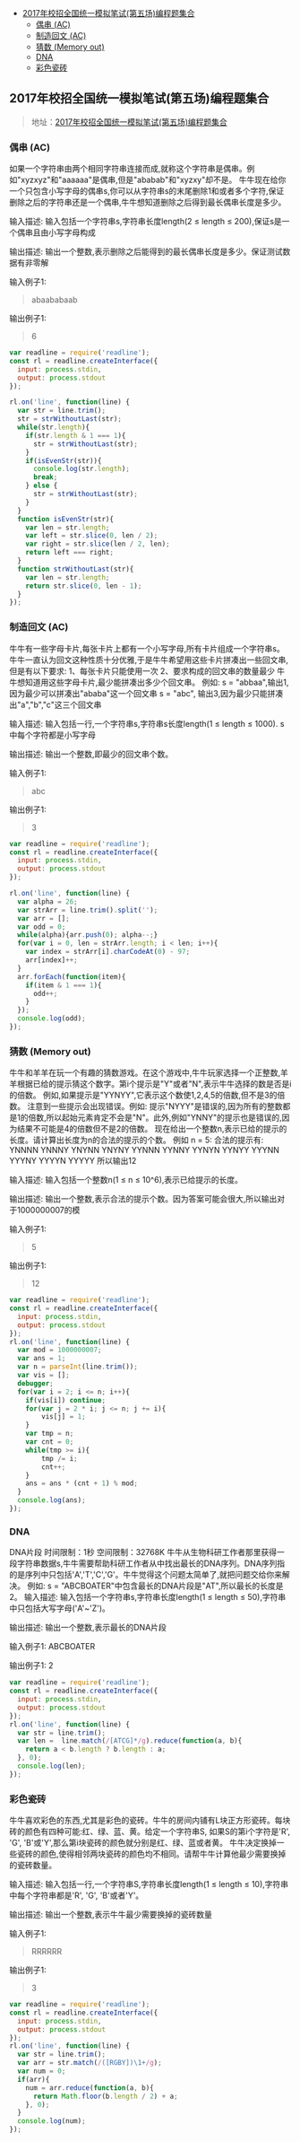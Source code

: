 <!-- MarkdownTOC -->

- [2017年校招全国统一模拟笔试\(第五场\)编程题集合](#2017%E5%B9%B4%E6%A0%A1%E6%8B%9B%E5%85%A8%E5%9B%BD%E7%BB%9F%E4%B8%80%E6%A8%A1%E6%8B%9F%E7%AC%94%E8%AF%95%E7%AC%AC%E4%BA%94%E5%9C%BA%E7%BC%96%E7%A8%8B%E9%A2%98%E9%9B%86%E5%90%88)
  - [偶串 \(AC\)](#%E5%81%B6%E4%B8%B2-ac)
  - [制造回文 \(AC\)](#%E5%88%B6%E9%80%A0%E5%9B%9E%E6%96%87-ac)
  - [猜数 \(Memory out\)](#%E7%8C%9C%E6%95%B0-memory-out)
  - [DNA](#dna)
  - [彩色瓷砖](#%E5%BD%A9%E8%89%B2%E7%93%B7%E7%A0%96)

<!-- /MarkdownTOC -->

## 2017年校招全国统一模拟笔试(第五场)编程题集合

> 地址：[2017年校招全国统一模拟笔试(第五场)编程题集合](https://www.nowcoder.com/test/5986669/summary)

### 偶串 (AC)

如果一个字符串由两个相同字符串连接而成,就称这个字符串是偶串。例如"xyzxyz"和"aaaaaa"是偶串,但是"ababab"和"xyzxy"却不是。
牛牛现在给你一个只包含小写字母的偶串s,你可以从字符串s的末尾删除1和或者多个字符,保证删除之后的字符串还是一个偶串,牛牛想知道删除之后得到最长偶串长度是多少。

输入描述:
输入包括一个字符串s,字符串长度length(2 ≤ length ≤ 200),保证s是一个偶串且由小写字母构成

输出描述:
输出一个整数,表示删除之后能得到的最长偶串长度是多少。保证测试数据有非零解

输入例子1:
> abaababaab

输出例子1:
> 6

```js
var readline = require('readline');
const rl = readline.createInterface({
  input: process.stdin,
  output: process.stdout
});

rl.on('line', function(line) {
  var str = line.trim();
  str = strWithoutLast(str);
  while(str.length){
    if(str.length & 1 === 1){
      str = strWithoutLast(str);
    }
    if(isEvenStr(str)){
      console.log(str.length);
      break;
    } else {
      str = strWithoutLast(str);
    }
  }
  function isEvenStr(str){
    var len = str.length;
    var left = str.slice(0, len / 2);
    var right = str.slice(len / 2, len);
    return left === right;
  }
  function strWithoutLast(str){
    var len = str.length;
    return str.slice(0, len - 1);
  }
});
```

### 制造回文 (AC)

牛牛有一些字母卡片,每张卡片上都有一个小写字母,所有卡片组成一个字符串s。牛牛一直认为回文这种性质十分优雅,于是牛牛希望用这些卡片拼凑出一些回文串,但是有以下要求:
1、每张卡片只能使用一次
2、要求构成的回文串的数量最少
牛牛想知道用这些字母卡片,最少能拼凑出多少个回文串。
例如: s = "abbaa",输出1,因为最少可以拼凑出"ababa"这一个回文串
s = "abc", 输出3,因为最少只能拼凑出"a","b","c"这三个回文串

输入描述:
输入包括一行,一个字符串s,字符串s长度length(1 ≤ length ≤ 1000).
s中每个字符都是小写字母

输出描述:
输出一个整数,即最少的回文串个数。

输入例子1:
> abc

输出例子1:
> 3

```js
var readline = require('readline');
const rl = readline.createInterface({
  input: process.stdin,
  output: process.stdout
});

rl.on('line', function(line) {
  var alpha = 26;
  var strArr = line.trim().split('');
  var arr = [];
  var odd = 0;
  while(alpha){arr.push(0); alpha--;}
  for(var i = 0, len = strArr.length; i < len; i++){
    var index = strArr[i].charCodeAt(0) - 97;
    arr[index]++;
  }
  arr.forEach(function(item){
    if(item & 1 === 1){
      odd++;
    }
  });
  console.log(odd);
});
```

### 猜数 (Memory out)

牛牛和羊羊在玩一个有趣的猜数游戏。在这个游戏中,牛牛玩家选择一个正整数,羊羊根据已给的提示猜这个数字。第i个提示是"Y"或者"N",表示牛牛选择的数是否是i的倍数。
例如,如果提示是"YYNYY",它表示这个数使1,2,4,5的倍数,但不是3的倍数。
注意到一些提示会出现错误。例如: 提示"NYYY"是错误的,因为所有的整数都是1的倍数,所以起始元素肯定不会是"N"。此外,例如"YNNY"的提示也是错误的,因为结果不可能是4的倍数但不是2的倍数。
现在给出一个整数n,表示已给的提示的长度。请计算出长度为n的合法的提示的个数。
例如 n = 5:
合法的提示有:
YNNNN YNNNY YNYNN YNYNY YYNNN YYNNY
YYNYN YYNYY YYYNN YYYNY YYYYN YYYYY
所以输出12

输入描述:
输入包括一个整数n(1 ≤ n ≤ 10^6),表示已给提示的长度。

输出描述:
输出一个整数,表示合法的提示个数。因为答案可能会很大,所以输出对于1000000007的模

输入例子1:
> 5

输出例子1:
> 12

```js
var readline = require('readline');
const rl = readline.createInterface({
  input: process.stdin,
  output: process.stdout
});
rl.on('line', function(line) {
  var mod = 1000000007;
  var ans = 1;
  var n = parseInt(line.trim());
  var vis = [];
  debugger;
  for(var i = 2; i <= n; i++){
    if(vis[i]) continue;
    for(var j = 2 * i; j <= n; j += i){
        vis[j] = 1;
    }
    var tmp = n;
    var cnt = 0;
    while(tmp >= i){
        tmp /= i;
        cnt++;
    }
    ans = ans * (cnt + 1) % mod;
  }
  console.log(ans);
});
```

### DNA

DNA片段
时间限制：1秒
空间限制：32768K
牛牛从生物科研工作者那里获得一段字符串数据s,牛牛需要帮助科研工作者从中找出最长的DNA序列。DNA序列指的是序列中只包括'A','T','C','G'。牛牛觉得这个问题太简单了,就把问题交给你来解决。
例如: s = "ABCBOATER"中包含最长的DNA片段是"AT",所以最长的长度是2。
输入描述:
输入包括一个字符串s,字符串长度length(1 ≤ length ≤ 50),字符串中只包括大写字母('A'~'Z')。


输出描述:
输出一个整数,表示最长的DNA片段

输入例子1:
ABCBOATER

输出例子1:
2

```js
var readline = require('readline');
const rl = readline.createInterface({
  input: process.stdin,
  output: process.stdout
});
rl.on('line', function(line) {
  var str = line.trim();
  var len =  line.match(/[ATCG]*/g).reduce(function(a, b){
    return a < b.length ? b.length : a;
  }, 0);
  console.log(len);
});
```

### 彩色瓷砖

牛牛喜欢彩色的东西,尤其是彩色的瓷砖。牛牛的房间内铺有L块正方形瓷砖。每块砖的颜色有四种可能:红、绿、蓝、黄。给定一个字符串S, 如果S的第i个字符是'R', 'G', 'B'或'Y',那么第i块瓷砖的颜色就分别是红、绿、蓝或者黄。
牛牛决定换掉一些瓷砖的颜色,使得相邻两块瓷砖的颜色均不相同。请帮牛牛计算他最少需要换掉的瓷砖数量。

输入描述:
输入包括一行,一个字符串S,字符串长度length(1 ≤ length ≤ 10),字符串中每个字符串都是'R', 'G', 'B'或者'Y'。

输出描述:
输出一个整数,表示牛牛最少需要换掉的瓷砖数量

输入例子1:
> RRRRRR

输出例子1:
> 3

```js
var readline = require('readline');
const rl = readline.createInterface({
  input: process.stdin,
  output: process.stdout
});
rl.on('line', function(line) {
  var str = line.trim();
  var arr = str.match(/([RGBY])\1+/g);
  var num = 0;
  if(arr){
    num = arr.reduce(function(a, b){
      return Math.floor(b.length / 2) + a;
    }, 0);
  }
  console.log(num);
});
```
